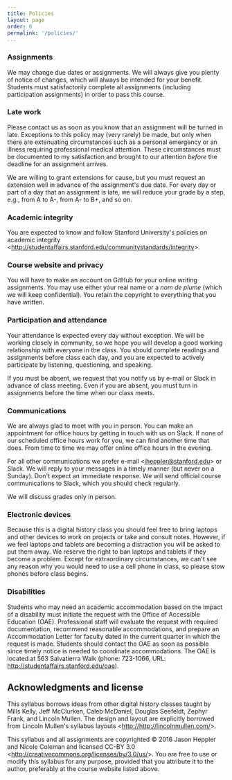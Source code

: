 ```yaml
---
title: Policies
layout: page
order: 6
permalink: '/policies/'
...
```


### Assignments

We may change due dates or assignments. We will always give you plenty of notice of changes, which will always be intended for your benefit. Students must satisfactorily complete all assignments (including participation assignments) in order to pass this course.

### Late work

Please contact us as soon as you know that an assignment will be turned in late. Exceptions to this policy may (very rarely) be made, but only when there are extenuating circumstances such as a personal emergency or an illness requiring professional medical attention. These circumstances must be documented to my satisfaction and brought to our attention *before* the deadline for an assignment arrives.

We are willing to grant extensions for cause, but you must request an extension well in advance of the assignment's due date. For every day or part of a day that an assignment is late, we will reduce your grade by a step, e.g., from A to A-, from A- to B+, and so on.

### Academic integrity

You are expected to know and follow Stanford University's policies on academic integrity \<<http://studentaffairs.stanford.edu/communitystandards/integrity>\>.

### Course website and privacy

You will have to make an account on GitHub for your online writing assignments. You may use either your real name or a *nom de plume* (which we will keep confidential). You retain the copyright to everything that you have written.

### Participation and attendance

Your attendance is expected every day without exception. We will be working closely in community, so we hope you will develop a good working relationship with everyone in the class. You should complete readings and assignments before class each day, and you are expected to actively participate by listening, questioning, and speaking.

If you must be absent, we request that you notify us by e-mail or Slack in advance of class meeting. Even if you are absent, you must turn in assignments before the time when our class meets.

### Communications

We are always glad to meet with you in person. You can make an appointment for office hours by getting in touch with us on Slack. If none of our scheduled office hours work for you, we can find another time that does. From time to time we may offer online office hours in the evening.

For all other communications we prefer e-mail \<<jheppler@stanford.edu>\> or Slack. We will reply to your messages in a timely manner (but never on a Sunday). Don't expect an immediate response. We will send official course communications to Slack, which you should check regularly. 

We will discuss grades only in person.

### Electronic devices

Because this is a digital history class you should feel free to bring laptops and other devices to work on projects or take and consult notes.  However, if we feel laptops and tablets are becoming a distraction you will be asked to put them away. We reserve the right to ban laptops and tablets if they become a problem.  Except for extraordinary circumstances, we can't see any reason why you would need to use a cell phone in class, so please stow phones before class begins.

### Disabilities

Students who may need an academic accommodation based on the impact of a disability must initiate the request with the Office of Accessible Education (OAE). Professional staff will evaluate the request with required documentation, recommend reasonable accommodations, and prepare an Accommodation Letter for faculty dated in the current quarter in which the request is made. Students should contact the OAE as soon as possible since timely notice is needed to coordinate accommodations. The OAE is located at 563 Salvatierra Walk (phone: 723-1066, URL: http://studentaffairs.stanford.edu/oae).

## Acknowledgments and license

This syllabus borrows ideas from other digital history classes taught by Mills Kelly, Jeff McClurken, Caleb McDaniel, Douglas Seefeldt, Zephyr Frank, and Lincoln Mullen. The design and layout are explicitly borrowed from Lincoln Mullen's syllabus layouts \<<http://http://lincolnmullen.com/>\>.

This syllabus and all assignments are copyrighted © 2016 Jason Heppler and Nicole Coleman and licensed CC-BY 3.0 \<<http://creativecommons.org/licenses/by/3.0/us/>\>. You are free to use or modify this syllabus for any purpose, provided that you attribute it to the author, preferably at the course website listed above.
